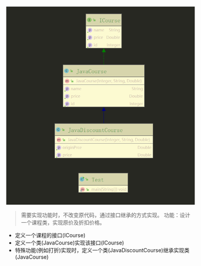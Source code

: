 ![](.开闭原则_images/7152026e.png)
> 需要实现功能时，不改变原代码，通过接口继承的方式实现。
功能：设计一个课程类，实现原价及折扣价格。
- 定义一个课程的接口(ICourse)
- 定义一个类(JavaCourse)实现该接口(ICourse)
- 特殊功能(例如打折)实现时，定义一个类(JavaDiscountCourse)继承实现类(JavaCourse)